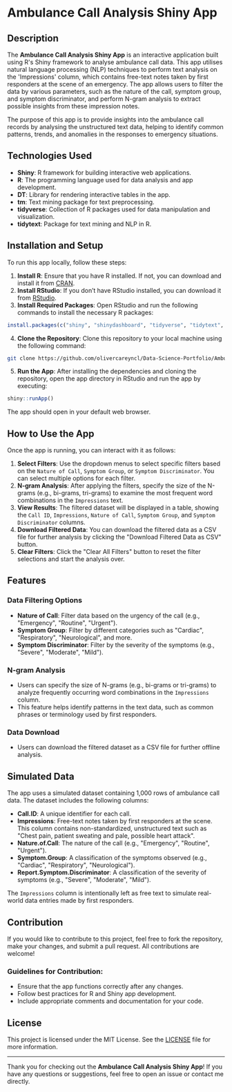 
# Ambulance Call Analysis Shiny App

## Description
The **Ambulance Call Analysis Shiny App** is an interactive application built using R's Shiny framework to analyse ambulance call data. This app utilises natural language processing (NLP) techniques to perform text analysis on the 'Impressions' column, which contains free-text notes taken by first responders at the scene of an emergency. The app allows users to filter the data by various parameters, such as the nature of the call, symptom group, and symptom discriminator, and perform N-gram analysis to extract possible insights from these impression notes. 

The purpose of this app is to provide insights into the ambulance call records by analysing the unstructured text data, helping to identify common patterns, trends, and anomalies in the responses to emergency situations.

## Technologies Used
- **Shiny**: R framework for building interactive web applications.
- **R**: The programming language used for data analysis and app development.
- **DT**: Library for rendering interactive tables in the app.
- **tm**: Text mining package for text preprocessing.
- **tidyverse**: Collection of R packages used for data manipulation and visualization.
- **tidytext**: Package for text mining and NLP in R.

## Installation and Setup
To run this app locally, follow these steps:

1. **Install R**: Ensure that you have R installed. If not, you can download and install it from [CRAN](https://cran.r-project.org/).
2. **Install RStudio**: If you don’t have RStudio installed, you can download it from [RStudio](https://rstudio.com/products/rstudio/download/).
3. **Install Required Packages**: Open RStudio and run the following commands to install the necessary R packages:

```r
install.packages(c("shiny", "shinydashboard", "tidyverse", "tidytext", "DT", "tm"))
```

4. **Clone the Repository**: Clone this repository to your local machine using the following command:
   
```bash
git clone https://github.com/olivercareyncl/Data-Science-Portfolio/Ambulance Calls - Impressions Analysis using n-grams/ambulance-call-analysis.git
```

5. **Run the App**: After installing the dependencies and cloning the repository, open the app directory in RStudio and run the app by executing:

```r
shiny::runApp()
```

The app should open in your default web browser.

## How to Use the App
Once the app is running, you can interact with it as follows:

1. **Select Filters**: Use the dropdown menus to select specific filters based on the `Nature of Call`, `Symptom Group`, or `Symptom Discriminator`. You can select multiple options for each filter.
2. **N-gram Analysis**: After applying the filters, specify the size of the N-grams (e.g., bi-grams, tri-grams) to examine the most frequent word combinations in the `Impressions` text.
3. **View Results**: The filtered dataset will be displayed in a table, showing the `Call ID`, `Impressions`, `Nature of Call`, `Symptom Group`, and `Symptom Discriminator` columns.
4. **Download Filtered Data**: You can download the filtered data as a CSV file for further analysis by clicking the "Download Filtered Data as CSV" button.
5. **Clear Filters**: Click the "Clear All Filters" button to reset the filter selections and start the analysis over.

## Features

### Data Filtering Options
- **Nature of Call**: Filter data based on the urgency of the call (e.g., "Emergency", "Routine", "Urgent").
- **Symptom Group**: Filter by different categories such as "Cardiac", "Respiratory", "Neurological", and more.
- **Symptom Discriminator**: Filter by the severity of the symptoms (e.g., "Severe", "Moderate", "Mild").

### N-gram Analysis
- Users can specify the size of N-grams (e.g., bi-grams or tri-grams) to analyze frequently occurring word combinations in the `Impressions` column.
- This feature helps identify patterns in the text data, such as common phrases or terminology used by first responders.

### Data Download
- Users can download the filtered dataset as a CSV file for further offline analysis.

## Simulated Data
The app uses a simulated dataset containing 1,000 rows of ambulance call data. The dataset includes the following columns:

- **Call.ID**: A unique identifier for each call.
- **Impressions**: Free-text notes taken by first responders at the scene. This column contains non-standardized, unstructured text such as "Chest pain, patient sweating and pale, possible heart attack".
- **Nature.of.Call**: The nature of the call (e.g., "Emergency", "Routine", "Urgent").
- **Symptom.Group**: A classification of the symptoms observed (e.g., "Cardiac", "Respiratory", "Neurological").
- **Report.Symptom.Discriminator**: A classification of the severity of symptoms (e.g., "Severe", "Moderate", "Mild").

The `Impressions` column is intentionally left as free text to simulate real-world data entries made by first responders.

## Contribution
If you would like to contribute to this project, feel free to fork the repository, make your changes, and submit a pull request. All contributions are welcome!

### Guidelines for Contribution:
- Ensure that the app functions correctly after any changes.
- Follow best practices for R and Shiny app development.
- Include appropriate comments and documentation for your code.

## License
This project is licensed under the MIT License. See the [LICENSE](LICENSE) file for more information.

---

Thank you for checking out the **Ambulance Call Analysis Shiny App**! If you have any questions or suggestions, feel free to open an issue or contact me directly.

